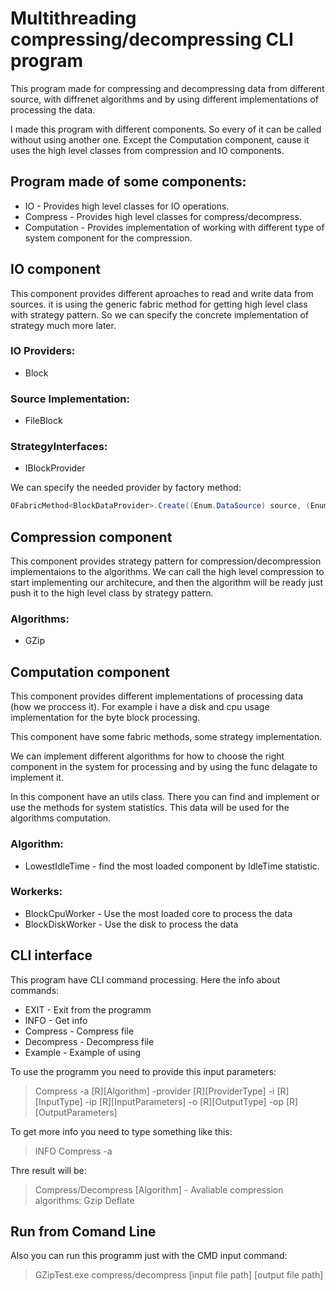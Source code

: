 # Multithreading compressing/decompressing CLI program

This program made for compressing and decompressing data from different source, with diffrenet algorithms and by using different implementations of processing the data.

I made this program with different components. So every of it can be called without using another one. Except the Computation component, cause it uses the high level classes from compression and IO components.

## Program made of some components:
* IO - Provides high level classes for IO operations.
* Compress - Provides high level classes for compress/decompress.
* Computation - Provides implementation of working with different type of system component for the compression.

## IO component

This component provides different aproaches to read and write data from sources. it is using the generic fabric method for getting high level class with strategy pattern. So we can specify the concrete implementation of strategy much more later.

### IO Providers:
* Block

### Source Implementation:
* FileBlock

### StrategyInterfaces:
* IBlockProvider

We can specify the needed provider by factory method:

```c#
OFabricMethod<BlockDataProvider>.Create((Enum.DataSource) source, (Enum.DirectionType) direction, string[] payload)
```

## Compression component

This component provides strategy pattern for compression/decompression implementaions to the algorithms. We can call the high level compression to start implementing our architecure, and then the algorithm will be ready just push it to the high level class by strategy pattern.

### Algorithms:
* GZip

## Computation component

This component provides different implementations of processing data (how we proccess it). For example i have a disk and cpu usage implementation for the byte block processing.

This component have some fabric methods, some strategy implementation. 

We can implement different algorithms for how to choose the right component in the system for processing and by using the func delagate to implement it.

In this component have an utils class. There you can find and implement or use the methods for system statistics. This data will be used for the algorithms computation.

### Algorithm:
* LowestIdleTime - find the most loaded component by IdleTime statistic.

### Workerks:
* BlockCpuWorker - Use the most loaded core to process the data
* BlockDiskWorker - Use the disk to process the data


## CLI interface

This program have CLI command processing. Here the info about commands:

* EXIT - Exit from the programm
* INFO - Get info
* Compress - Compress file
* Decompress - Decompress file
* Example - Example of using

To use the programm you need to provide this input parameters:
> Compress -a [R][Algorithm] -provider [R][ProviderType] -i [R][InputType] -ip [R][InputParameters] -o [R][OutputType] -op [R][OutputParameters]

To get more info you need to type something like this:

> INFO Compress -a

Thre result will be:

> Compress/Decompress [Algorithm] - Avaliable compression algorithms:
> Gzip
> Deflate

## Run from Comand Line

Also you can run this programm just with the CMD input command:
> GZipTest.exe compress/decompress [input file path] [output file path]


